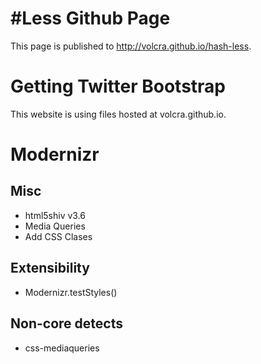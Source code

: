 # \#Less Github Page

This page is published to http://volcra.github.io/hash-less.

# Getting Twitter Bootstrap

This website is using files hosted at volcra.github.io.

# Modernizr

## Misc

* html5shiv v3.6
* Media Queries
* Add CSS Clases

## Extensibility

* Modernizr.testStyles()

## Non-core detects

* css-mediaqueries